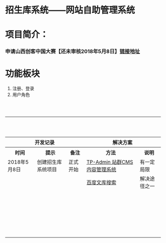 # 招生库系统——网站自助管理系统
<h1>项目简介：</h1>
<h3>申请山西创客中国大赛【还未审核2018年5月8日】<a href="http://www.cnmaker.org.cn/account/index.html">链接地址</a></h3>
<p></p>
<h1>功能板块</h1>
<ol>
	<li>注册、登录</li>
	<li>用户角色</li>
</ol>
<br/><br/><hr/><br/><br/>
<table>
	<tr>
		<th colspan="3">开发记录</th>
		<th colspan="2">解决方案</th>
	</tr>
	<tr>
		<th>时间</th>
		<th>提示</th>
		<th>备注</th>
		<th>方法</th>
		<th>说明</th>
	</tr>
	<!-- 2018.5.8 -->
	<tr>
		<td>2018年5月8日</td>
		<td>创建招生库系统项目</td>
		<td>正式开始</td>
		<td><a href="http://www.thinkphp.cn/topic/52748.html">TP-Admin 站群CMS内容管理系统</a></td>
		<td>有一定局限</td>
	</tr>
	<tr>
		<td></td>
		<td></td>
		<td></td>
		<td><a href="https://wenku.baidu.com/search?word=%D7%D4%D6%FA%BD%A8%D5%BE%CF%B5%CD%B3&org=0&ie=gbk">百度文库搜索</a></td>
		<td>解决途径之一</td>
	</tr>
	<tr>
		<td></td>
		<td></td>
		<td></td>
		<td></td>
		<td></td>
	</tr>
	<tr>
		<td></td>
		<td></td>
		<td></td>
		<td></td>
		<td></td>
	</tr>
	<tr>
		<td></td>
		<td></td>
		<td></td>
		<td></td>
		<td></td>
	</tr>
	<tr>
		<td></td>
		<td></td>
		<td></td>
		<td></td>
		<td></td>
	</tr>
	<tr>
		<td></td>
		<td></td>
		<td></td>
		<td></td>
		<td></td>
	</tr>
	<tr>
		<td></td>
		<td></td>
		<td></td>
		<td></td>
		<td></td>
	</tr>
	<tr>
		<td></td>
		<td></td>
		<td></td>
		<td></td>
		<td></td>
	</tr>
	<tr>
		<td></td>
		<td></td>
		<td></td>
		<td></td>
		<td></td>
	</tr>
	<tr>
		<td></td>
		<td></td>
		<td></td>
		<td></td>
		<td></td>
	</tr>
	<tr>
		<td></td>
		<td></td>
		<td></td>
		<td></td>
		<td></td>
	</tr>
	<tr>
		<td></td>
		<td></td>
		<td></td>
		<td></td>
		<td></td>
	</tr>
	<tr>
		<td></td>
		<td></td>
		<td></td>
		<td></td>
		<td></td>
	</tr>
	<tr>
		<td></td>
		<td></td>
		<td></td>
		<td></td>
		<td></td>
	</tr>
	<tr>
		<td></td>
		<td></td>
		<td></td>
		<td></td>
		<td></td>
	</tr>
	<tr>
		<td></td>
		<td></td>
		<td></td>
		<td></td>
		<td></td>
	</tr>
	<tr>
		<td></td>
		<td></td>
		<td></td>
		<td></td>
		<td></td>
	</tr>
	<tr>
		<td></td>
		<td></td>
		<td></td>
		<td></td>
		<td></td>
	</tr>
	<tr>
		<td></td>
		<td></td>
		<td></td>
		<td></td>
		<td></td>
	</tr>
	<tr>
		<td></td>
		<td></td>
		<td></td>
		<td></td>
		<td></td>
	</tr>
	<tr>
		<td></td>
		<td></td>
		<td></td>
		<td></td>
		<td></td>
	</tr>
	<tr>
		<td></td>
		<td></td>
		<td></td>
		<td></td>
		<td></td>
	</tr>
	<tr>
		<td></td>
		<td></td>
		<td></td>
		<td></td>
		<td></td>
	</tr>
	<tr>
		<td></td>
		<td></td>
		<td></td>
		<td></td>
		<td></td>
	</tr>
	<tr>
		<td></td>
		<td></td>
		<td></td>
		<td></td>
		<td></td>
	</tr>
	<tr>
		<td></td>
		<td></td>
		<td></td>
		<td></td>
		<td></td>
	</tr>




</table>
